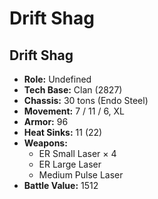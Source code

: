 # Drift Shag
## Drift Shag
- **Role:** Undefined
- **Tech Base:** Clan (2827)
- **Chassis:** 30 tons (Endo Steel)
- **Movement:** 7 / 11 / 6, XL
- **Armor:** 96
- **Heat Sinks:** 11 (22)
- **Weapons:**
  - ER Small Laser × 4
  - ER Large Laser
  - Medium Pulse Laser
- **Battle Value:** 1512

